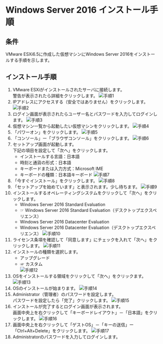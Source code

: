 # Windows Server 2016 インストール手順

## 条件
VMware ESXi6.5に作成した仮想マシンにWindows Server 2016をインストールする手順を示します。

## インストール手順
1. VMware ESXiがインストールされたサーバに接続します。<br>
   警告が表示されたら詳細をクリックします。
![手順1](img/WS000000.JPG)
2. IPアドレスにアクセスする（安全ではありません）をクリックします。
![手順2](img/WS000001.JPG)
3. ログイン画面が表示されたらユーザー名とパスワードを入力してログインします。
![手順3](img/WS000002.JPG)
4. 仮想マシン一覧から起動したい仮想マシンをクリックします。
![手順4](img/WS000022.JPG)
5. 「パワーオン」をクリックします。
![手順5](img/WS000028.JPG)
6. 「コンソール」ー「ブラウザコンソール」をクリックします。
![手順6](img/WS000030.JPG)
7. セットアップ画面が起動します。<br>
   下記の項目を設定して「次へ」をクリックします。
    - インストールする言語：日本語
    - 時刻と通貨の形式：日本語
    - キーボードまたは入力方式：Microsoft IME
    - キーボードの種類：日本語キーボード
![手順7](WS000031.JPG)
8. 「今すぐインストール」をクリックします。
![手順8](img/WS000032.JPG)
9. 	「セットアップを始めています」と表示されます。少し待ちます。
![手順9](img/WS000033.JPG)
10. インストールするオペレーティングシステムをクリックして「次へ」をクリックします。
    - Windows Server 2016 Standard Evaluation
    - &#9758; Windows Server 2016 Standard Evaluation（デスクトップエクスペリエンス）
    - Windows Server 2016 Datacenter Evaluation
    - Windows Server 2016 Datacenter Evaluation（デスクトップエクスペリエンス）
![手順10](img/WS000035.JPG)
11. ライセンス条項を確認して「同意します」にチェックを入れて「次へ」をクリックします。
![手順11](img/WS000036.JPG)
12. インストールの種類を選択します。
    - アップグレード
    - &#9758; カスタム　　　　　　　　　　　　　　　　　　　　　　　　　　　　　　　　　　
![手順12](img/WS000037.JPG)
13. OSをインストールする領域をクリックして「次へ」をクリックます。
![手順13](img/WS000038.JPG)
14. OSのインストールが始まります。
![手順14](img/WS000039.JPG)
15. Administrator（管理者）のパスワードを設定します。<br>
    パスワードを設定したら「完了」クリックします。
![手順15](img/WS000041.JPG)
16. インストールが完了するとログイン画面が表示されます。<br>
    画面中央上を右クリックして「キーボードレイアウト」－「日本語」をクリックします。
![手順16](img/WS000042.JPG)
17. 画面中央上を右クリックして「ゲストOS」－「キーの送信」ー「Ctrl+Alt+Delete」をクリックします。
![手順17](img/WS000044.JPG)
18. Administratorのパスワードを入力してログインします。